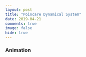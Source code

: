 ```yaml
---
layout: post
title: "Poincare Dynamical System"
date: 2019-04-21
comments: true
image: false
hide: true
---
```


### Animation

<canvas id="myCanvas2" width="600" height="600" style="margin-left:auto;margin-right:auto;display:block;"></canvas>
				
<script type="text/javascript" src="/users/jcyang/assets/js/poincare-dynamical-system.js"></script>

